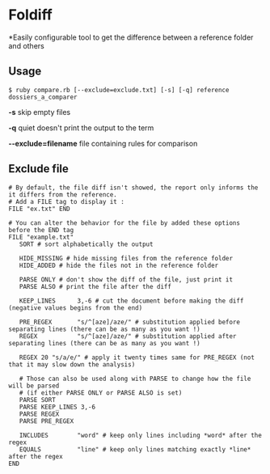 Foldiff
=======

*Easily configurable tool to get the difference between a reference folder and others

Usage
-----

    $ ruby compare.rb [--exclude=exclude.txt] [-s] [-q] reference dossiers_a_comparer
  **-s** skip empty files
  
  **-q** quiet doesn't print the output to the term
  
  **--exclude=filename** file containing rules for comparison
  
  Exclude file
  ------------
  
    # By default, the file diff isn't showed, the report only informs the it differs from the reference.
    # Add a FILE tag to display it :
    FILE "ex.txt" END
    
    # You can alter the behavior for the file by added these options before the END tag
    FILE "example.txt"
       SORT # sort alphabetically the output

       HIDE_MISSING # hide missing files from the reference folder
       HIDE_ADDED # hide the files not in the reference folder

       PARSE ONLY # don't show the diff of the file, just print it
       PARSE ALSO # print the file after the diff

       KEEP_LINES      3,-6 # cut the document before making the diff (negative values begins from the end)

       PRE_REGEX       "s/^[aze]/aze/" # substitution applied before separating lines (there can be as many as you want !)
       REGEX           "s/^[aze]/aze/" # substitution applied after separating lines (there can be as many as you want !)
       
       REGEX 20 "s/a/e/" # apply it twenty times same for PRE_REGEX (not that it may slow down the analysis)
       
       # Those can also be used along with PARSE to change how the file will be parsed
       # (if either PARSE ONLY or PARSE ALSO is set)
       PARSE SORT
       PARSE KEEP_LINES 3,-6
       PARSE REGEX
       PARSE PRE_REGEX

       INCLUDES        "word" # keep only lines including *word* after the regex
       EQUALS          "line" # keep only lines matching exactly *line* after the regex
    END 
